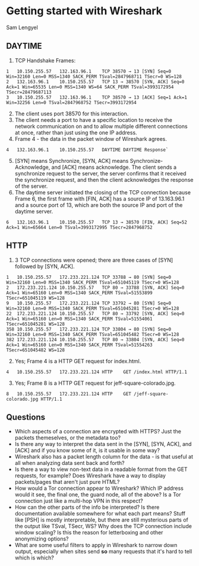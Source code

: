 # Getting started with Wireshark
Sam Lengyel

## DAYTIME
1. TCP Handshake Frames:
```
1	10.150.255.57	132.163.96.1	TCP	38570 → 13 [SYN] Seq=0 Win=32160 Len=0 MSS=1340 SACK_PERM TSval=2847968711 TSecr=0 WS=128
2	132.163.96.1	10.150.255.57	TCP	13 → 38570 [SYN, ACK] Seq=0 Ack=1 Win=65535 Len=0 MSS=1340 WS=64 SACK_PERM TSval=3993172954 TSecr=28479687113	
3   10.150.255.57	132.163.96.1	TCP	38570 → 13 [ACK] Seq=1 Ack=1 Win=32256 Len=0 TSval=2847968752 TSecr=3993172954
```
2. The client uses port 38570 for this interaction.
3. The client needs a port to have a specific location to receive the network communication on and to allow multiple different connections at once, rather than just using the one IP address.
4. Frame 4 - the data in the packet window of Wireshark agrees.
```
4	132.163.96.1	10.150.255.57	DAYTIME	DAYTIME Response`
```
5. [SYN] means Synchronize, [SYN, ACK] means Synchronize-Acknowledge, and [ACK] means acknowledge. The client sends a synchronize request to the server, the server confirms that it received the synchronize request, and then the client acknowledges the response of the server.
6. The daytime server initiated the closing of the TCP connection because Frame 6, the first frame with [FIN, ACK] has a source IP of 13.163.96.1 and a source port of 13, which are both the source IP and port of the daytime server.
```
6	132.163.96.1	10.150.255.57	TCP	13 → 38570 [FIN, ACK] Seq=52 Ack=1 Win=65664 Len=0 TSval=3993172995 TSecr=2847968752
```

## HTTP
1. 3 TCP connections were opened; there are three cases of [SYN] followed by [SYN, ACK].

```
1	10.150.255.57	172.233.221.124	TCP	33788 → 80 [SYN] Seq=0 Win=32160 Len=0 MSS=1340 SACK_PERM TSval=651045119 TSecr=0 WS=128
2	172.233.221.124	10.150.255.57	TCP	80 → 33788 [SYN, ACK] Seq=0 Ack=1 Win=65160 Len=0 MSS=1340 SACK_PERM TSval=51553899 TSecr=651045119 WS=128
9	10.150.255.57	172.233.221.124	TCP	33792 → 80 [SYN] Seq=0 Win=32160 Len=0 MSS=1340 SACK_PERM TSval=651045281 TSecr=0 WS=128
22	172.233.221.124	10.150.255.57	TCP	80 → 33792 [SYN, ACK] Seq=0 Ack=1 Win=65160 Len=0 MSS=1340 SACK_PERM TSval=51554061 TSecr=651045281 WS=128
358	10.150.255.57	172.233.221.124	TCP	33804 → 80 [SYN] Seq=0 Win=32160 Len=0 MSS=1340 SACK_PERM TSval=651045482 TSecr=0 WS=128
382	172.233.221.124	10.150.255.57	TCP	80 → 33804 [SYN, ACK] Seq=0 Ack=1 Win=65160 Len=0 MSS=1340 SACK_PERM TSval=51554263 TSecr=651045482 WS=128
```

2. Yes; Frame 4 is a HTTP GET request for index.html.

```
4	10.150.255.57	172.233.221.124	HTTP	GET /index.html HTTP/1.1
```

3. Yes; Frame 8 is a HTTP GET request for jeff-square-colorado.jpg.
```
8	10.150.255.57	172.233.221.124	HTTP	GET /jeff-square-colorado.jpg HTTP/1.1
```


## Questions 
- Which aspects of a connection are encrypted with HTTPS? Just the packets themeselves, or the metadata too?
- Is there any way to interpret the data sent in the [SYN], [SYN, ACK], and [ACK] and if you know some of it, is it usable in some way?
- Wireshark also has a packet length column for the data - is that useful at all when analyzing data sent back and forth?
- Is there a way to view non-text data in a readable format from the GET requests, for example? Does Wireshark have a way to display packets/pages that aren't just pure HTML?
- How would a Tor connection appear to Wireshark? Which IP address would it see, the final one, the guard node, all of the above? Is a Tor connection just like a multi-hop VPN in this respect?
- How can the other parts of the info be interpreted? Is there documentation available somewhere for what each part means? Stuff like [PSH] is mostly interpretable, but there are still mysterious parts of the output like TSval, TSecr, WS? Why does the TCP connection include window scaling? Is this the reason for letterboxing and other anonymizing options? 
- What are some useful filters to apply in Wireshark to narrow down output, especially when sites send **so** many requests that it's hard to tell which is which?
